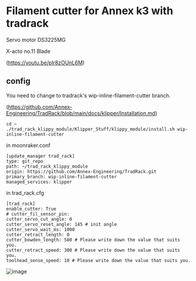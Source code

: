 # Filament cutter for Annex k3 with tradrack

Servo motor DS3225MG 

X-acto no.11 Blade

(https://youtu.be/plr8zOUnL6M)

## config

You need to change to tradrack's wip-inline-filament-cutter branch. 

(https://github.com/Annex-Engineering/TradRack/blob/main/docs/klipper/Installation.md)

```
cd ~
./trad_rack_klippy_module/Klipper_Stuff/klippy_module/install.sh wip-inline-filament-cutter
```

in moonraker.conf

```
[update_manager trad_rack]
type: git_repo
path: ~/trad_rack_klippy_module
origin: https://github.com/Annex-Engineering/TradRack.git
primary_branch: wip-inline-filament-cutter
managed_services: klipper
```
in trad_rack.cfg

```
[trad_rack]
enable_cutter: True
# cutter_fil_sensor_pin: 
cutter_servo_cut_angle: 0
cutter_servo_reset_angle: 145 # init angle
cutter_servo_wait_ms: 1000
cutter_retract_length: 0
cutter_bowden_length: 580 # Please write down the value that suits you.
cutter_retract_speed: 300 # Please write down the value that suits you.
toolhead_sense_speed: 10 # Please write down the value that suits you.
```

![image](https://github.com/v6cl/MyDIYthings/assets/16078263/e37e5de8-b3ff-425e-88ad-d752ddb898a9)
